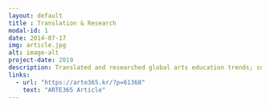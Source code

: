 ```yaml
---
layout: default
title : Translation & Research
modal-id: 1
date: 2014-07-17
img: article.jpg
alt: image-alt
project-date: 2019
description: Translated and researched global arts education trends; supported UNESCO-linked programs.
links:
  - url: "https://arte365.kr/?p=61368"
    text: "ARTE365 Article"
---
```

